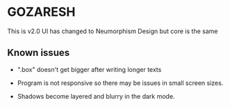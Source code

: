 # GOZARESH

This is v2.0
UI has changed to Neumorphism Design but core is the same

## Known issues

- ".box" doesn't get bigger after writing longer texts

- Program is not responsive so there may be issues in small screen sizes.

- Shadows become layered and blurry in the dark mode.
